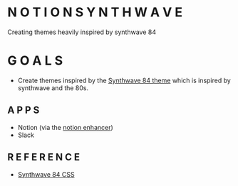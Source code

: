 # N O T I O N  S Y N T H W A V E
Creating themes heavily inspired by synthwave 84

# G O A L S
- Create themes inspired by the [Synthwave 84 theme](https://robbowen.digital/wrote-about/synthwave-84/) which is inspired by synthwave and the 80s.

## A P P S 
- Notion (via the [notion enhancer](https://dragonwocky.me/notion-enhancer/#notion-enhancer)) 
- Slack

## R E F E R E N C E
- [Synthwave 84 CSS](https://github.com/robb0wen/synthwave-vscode/blob/master/themes/synthwave-color-theme.json)